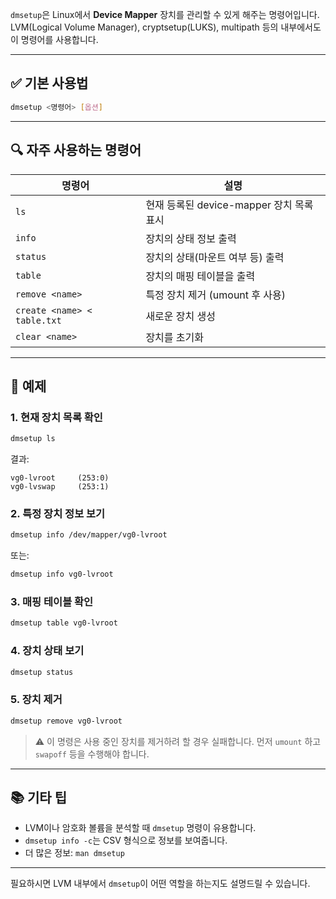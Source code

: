`dmsetup`은 Linux에서 **Device Mapper** 장치를 관리할 수 있게 해주는 명령어입니다. LVM(Logical Volume Manager), cryptsetup(LUKS), multipath 등의 내부에서도 이 명령어를 사용합니다.

---

## ✅ 기본 사용법

```bash
dmsetup <명령어> [옵션]
```

---

## 🔍 자주 사용하는 명령어

| 명령어                         | 설명                            |
| --------------------------- | ----------------------------- |
| `ls`                        | 현재 등록된 device-mapper 장치 목록 표시 |
| `info`                      | 장치의 상태 정보 출력                  |
| `status`                    | 장치의 상태(마운트 여부 등) 출력           |
| `table`                     | 장치의 매핑 테이블을 출력                |
| `remove <name>`             | 특정 장치 제거 (umount 후 사용)        |
| `create <name> < table.txt` | 새로운 장치 생성                     |
| `clear <name>`              | 장치를 초기화                       |

---

## 🧪 예제

### 1. 현재 장치 목록 확인

```bash
dmsetup ls
```

결과:

```
vg0-lvroot     (253:0)
vg0-lvswap     (253:1)
```

### 2. 특정 장치 정보 보기

```bash
dmsetup info /dev/mapper/vg0-lvroot
```

또는:

```bash
dmsetup info vg0-lvroot
```

### 3. 매핑 테이블 확인

```bash
dmsetup table vg0-lvroot
```

### 4. 장치 상태 보기

```bash
dmsetup status
```

### 5. 장치 제거

```bash
dmsetup remove vg0-lvroot
```

> ⚠️ 이 명령은 사용 중인 장치를 제거하려 할 경우 실패합니다. 먼저 `umount` 하고 `swapoff` 등을 수행해야 합니다.

---

## 📚 기타 팁

* LVM이나 암호화 볼륨을 분석할 때 `dmsetup` 명령이 유용합니다.
* `dmsetup info -c`는 CSV 형식으로 정보를 보여줍니다.
* 더 많은 정보: `man dmsetup`

---

필요하시면 LVM 내부에서 `dmsetup`이 어떤 역할을 하는지도 설명드릴 수 있습니다.
